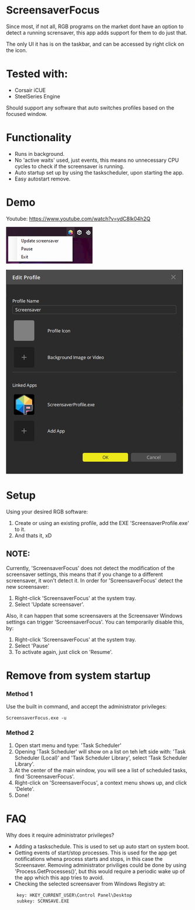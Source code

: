 # ScreensaverFocus
Since most, if not all, RGB programs on the market dont have an option to detect a running scrensaver, this app adds support for them to do just that.

The only UI it has is on the taskbar, and can be accessed by right click on the icon.

# Tested with:
- Corsair iCUE
- SteelSeries Engine

Should support any software that auto switches profiles based on the focused window.

# Functionality
- Runs in background.
- No 'active waits' used, just events, this means no unnecessary CPU cycles to check if the screensaver is running.
- Auto startup set up by using the taskscheduler, upon starting the app.
- Easy autostart remove.

# Demo
Youtube: https://www.youtube.com/watch?v=ydC8lk04h2Q

![Context menu](https://raw.githubusercontent.com/PiniponSelvagem/ScreensaverFocus/main/wiki/images/ssf_context_menu.png)

![iCue profile](https://raw.githubusercontent.com/PiniponSelvagem/ScreensaverFocus/main/wiki/images/icue_profile.png)

# Setup
Using your desired RGB software:
1. Create or using an existing profile, add the EXE 'ScreensaverProfile.exe' to it.
2. And thats it, xD

## NOTE:
Currently, 'ScreensaverFocus' does not detect the modification of the screensaver settings, this means that if you change to a different screensaver, it won't detect it. In order for 'ScreensaverFocus' detect the new screensaver:
1. Right-click 'ScreensaverFocus' at the system tray.
2. Select 'Update screensaver'.

Also, it can happen that some screensavers at the Screensaver Windows settings can trigger 'ScreensaverFocus'. You can temporarily disable this, by:
1. Right-click 'ScreensaverFocus' at the system tray.
2. Select 'Pause'
3. To activate again, just click on 'Resume'.

# Remove from system startup
### Method 1
Use the built in command, and accept the administrator privileges:
```
ScreensaverFocus.exe -u
```
### Method 2
1. Open start menu and type: 'Task Scheduler'
2. Opening 'Task Scheduler' will show on a list on teh left side with: 'Task Scheduler (Local)' and 'Task Scheduler Library', select 'Task Scheduler Library'.
3. At the center of the main window, you will see a list of scheduled tasks, find 'ScreensaverFocus'.
4. Right-click on 'ScreensaverFocus', a context menu shows up, and click 'Delete'.
5. Done!

# FAQ
Why does it require administrator privileges?
- Adding a taskschedule. This is used to set up auto start on system boot.
- Getting events of start/stop processes. This is used for the app get notifications whena  process starts and stops, in this case the Screensaver. Removing administrator priviliges could be done by using 'Process.GetProcesses()', but this would require a periodic wake up of the app which this app tries to avoid.
- Checking the selected screensaver from Windows Registry at:
```
    key: HKEY_CURRENT_USER\Control Panel\Desktop
    subkey: SCRNSAVE.EXE
```